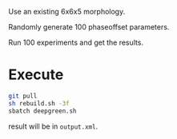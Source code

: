 Use an existing 6x6x5 morphology.

Randomly generate 100 phaseoffset parameters.

Run 100 experiments and get the results.

# Execute

```bash
git pull
sh rebuild.sh -3f
sbatch deepgreen.sh
```

result will be in `output.xml`.
